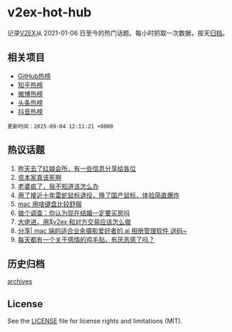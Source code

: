 # v2ex-hot-hub

 记录[V2EX](https://www.v2ex.com/)从 2021-01-06 日至今的热门话题。每小时抓取一次数据，按天[归档](archives)。
 
 ## 相关项目

- [GitHub热榜](https://github.com/snaildev/github-hot-hub)
- [知乎热榜](https://github.com/snaildev/zhihu-hot-hub)
- [微博热榜](https://github.com/snaildev/weibo-hot-hub)
- [头条热榜](https://github.com/snaildev/toutiao-hot-hub)
- [抖音热榜](https://github.com/snaildev/douyin-hot-hub)


 `更新时间：2025-09-04 12:11:21 +0800`

## 热议话题

1. [昨天去了红娘会所，有一些信息分享给各位](https://www.v2ex.com/t/1156960)
1. [资本家真该死啊](https://www.v2ex.com/t/1156917)
1. [老婆疯了，我不知道该怎么办](https://www.v2ex.com/t/1156983)
1. [用了接近十年雷蛇鼠标退役，换了国产鼠标，体验简直爆炸](https://www.v2ex.com/t/1156858)
1. [mac 用啥键盘比较舒服](https://www.v2ex.com/t/1156836)
1. [做个调查：你认为现在结婚一定要买房吗](https://www.v2ex.com/t/1156950)
1. [大佬进，用$v2ex 和对方交易应该怎么做](https://www.v2ex.com/t/1156806)
1. [分享| mac 端的适合业余摄影爱好者的 ai 相册管理软件 送码~](https://www.v2ex.com/t/1156930)
1. [每天都有一个关于感情的鸡毛贴，有厌恶感了吗？](https://www.v2ex.com/t/1156993)

## 历史归档

[archives](archives)

## License

See the [LICENSE](LICENSE) file for license rights and limitations (MIT).
